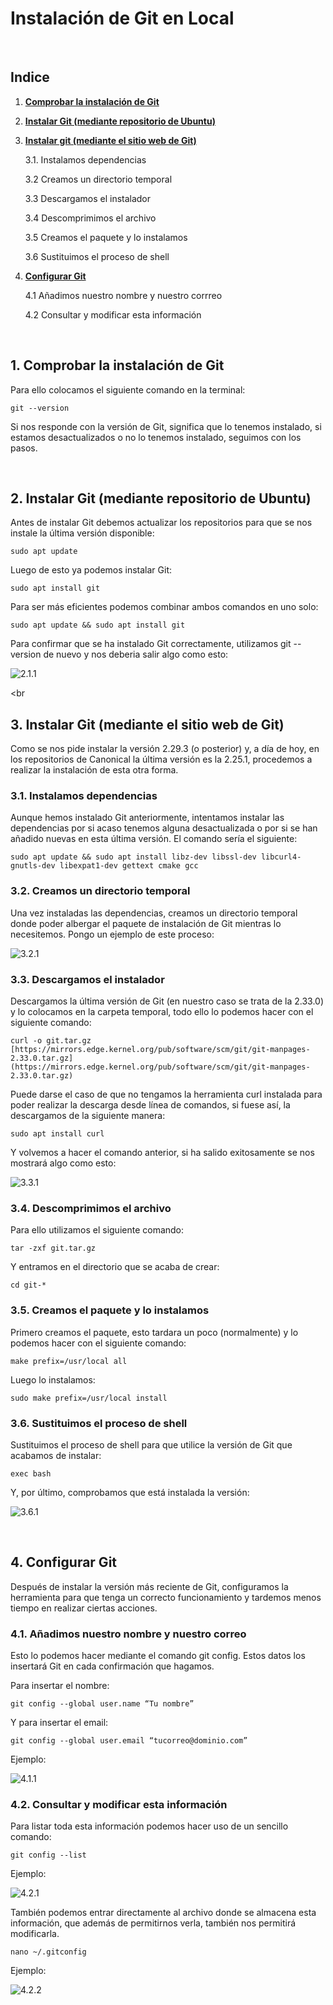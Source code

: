 # Instalación de Git en Local

<br>

## Indice

1. <a href="#1-comprobar-la-instalación-de-git">**Comprobar la instalación de Git**</a>
2. <a href="#2-instalar-git-mediante-repositorio-de-ubuntu">**Instalar Git (mediante repositorio de Ubuntu)**</a>
3. <a href="#3-instalar-git-mediante-el-sitio-web-de-git">**Instalar git (mediante el sitio web de Git)**</a>

    3.1. Instalamos dependencias
    
    3.2 Creamos un directorio temporal

    3.3 Descargamos el instalador
    
    3.4 Descomprimimos el archivo
    
    3.5 Creamos el paquete y lo instalamos

    3.6 Sustituimos el proceso de shell

4. <a href="#4-configurar-git">**Configurar Git**</a>

    4.1 Añadimos nuestro nombre y nuestro corrreo

    4.2 Consultar y modificar esta información

<br>

## 1. Comprobar la instalación de Git

Para ello colocamos el siguiente comando en la terminal:

```
git --version
```

Si nos responde con la versión de Git, significa que lo tenemos instalado, si estamos desactualizados o no lo tenemos instalado, seguimos con los pasos.

<br>

## 2. Instalar Git (mediante repositorio de Ubuntu)
Antes de instalar Git debemos actualizar los repositorios para que se nos instale la última versión disponible:

```
sudo apt update
```

Luego de esto ya podemos instalar Git:

```
sudo apt install git
```

Para ser más eficientes podemos combinar ambos comandos en uno solo:

```
sudo apt update && sudo apt install git
```

Para confirmar que se ha instalado Git correctamente, utilizamos git --version de nuevo y nos deberia salir algo como esto:

![2.1.1](https://github.com/GersanCabo/Uso-de-Git/blob/main/img/Instalaci%C3%B3n%20de%20Git/2.1.1.png)

<br

## 3. Instalar Git (mediante el sitio web de Git)
Como se nos pide instalar la versión 2.29.3 (o posterior) y, a día de hoy, en los repositorios de Canonical la última versión es la 2.25.1, procedemos a realizar la instalación de esta otra forma.

### 3.1. Instalamos dependencias
Aunque hemos instalado Git anteriormente, intentamos instalar las dependencias por si acaso tenemos alguna desactualizada o por si se han añadido nuevas en esta última versión. El comando sería el siguiente:

```
sudo apt update && sudo apt install libz-dev libssl-dev libcurl4-gnutls-dev libexpat1-dev gettext cmake gcc
```

### 3.2. Creamos un directorio temporal
Una vez instaladas las dependencias, creamos un directorio temporal donde poder albergar el paquete de instalación de Git mientras lo necesitemos. Pongo un ejemplo de este proceso:

![3.2.1](https://github.com/GersanCabo/Uso-de-Git/blob/main/img/Instalaci%C3%B3n%20de%20Git/3.2.1.png)

### 3.3. Descargamos el instalador
Descargamos la última versión de Git (en nuestro caso se trata de la 2.33.0) y lo colocamos en la carpeta temporal, todo ello lo podemos hacer con el siguiente comando:

```
curl -o git.tar.gz [https://mirrors.edge.kernel.org/pub/software/scm/git/git-manpages-2.33.0.tar.gz](https://mirrors.edge.kernel.org/pub/software/scm/git/git-manpages-2.33.0.tar.gz)
```

Puede darse el caso de que no tengamos la herramienta curl instalada para poder realizar la descarga desde línea de comandos, si fuese así, la descargamos de la siguiente manera:

```
sudo apt install curl
```

Y volvemos a hacer el comando anterior, si ha salido exitosamente se nos mostrará algo como esto:

![3.3.1](https://github.com/GersanCabo/Uso-de-Git/blob/main/img/Instalaci%C3%B3n%20de%20Git/3.2.1.png)

### 3.4. Descomprimimos el archivo
Para ello utilizamos el siguiente comando:

```
tar -zxf git.tar.gz
```

Y entramos en el directorio que se acaba de crear:

```
cd git-*
```

### 3.5. Creamos el paquete y lo instalamos
Primero creamos el paquete, esto tardara un poco (normalmente) y lo podemos hacer con el siguiente comando:

```
make prefix=/usr/local all
```

Luego lo instalamos:

```
sudo make prefix=/usr/local install
```

### 3.6. Sustituimos el proceso de shell
Sustituimos el proceso de shell para que utilice la versión de Git que acabamos de instalar:

```
exec bash
```

Y, por último, comprobamos que está instalada la versión:

![3.6.1](https://github.com/GersanCabo/Uso-de-Git/blob/main/img/Instalaci%C3%B3n%20de%20Git/3.5.1.png)

<br>

## 4. Configurar Git
Después de instalar la versión más reciente de Git, configuramos la herramienta para que tenga un correcto funcionamiento y tardemos menos tiempo en realizar ciertas acciones.

### 4.1. Añadimos nuestro nombre y nuestro correo
Esto lo podemos hacer mediante el comando git config. Estos datos los insertará Git en cada confirmación que hagamos.

Para insertar el nombre:

```
git config --global user.name “Tu nombre”
```

Y para insertar el email:

```
git config --global user.email “tucorreo@dominio.com”
```

Ejemplo:

![4.1.1](https://github.com/GersanCabo/Uso-de-Git/blob/main/img/Instalaci%C3%B3n%20de%20Git/4.1.1.png)

### 4.2. Consultar y modificar esta información
Para listar toda esta información podemos hacer uso de un sencillo comando:

```
git config --list
```

Ejemplo:

![4.2.1](https://github.com/GersanCabo/Uso-de-Git/blob/main/img/Instalaci%C3%B3n%20de%20Git/4.2.1.png)

También podemos entrar directamente al archivo donde se almacena esta información, que además de permitirnos verla, también nos permitirá modificarla.

```
nano ~/.gitconfig
```

Ejemplo:

![4.2.2](https://github.com/GersanCabo/Uso-de-Git/blob/main/img/Instalaci%C3%B3n%20de%20Git/4.2.2.png)
